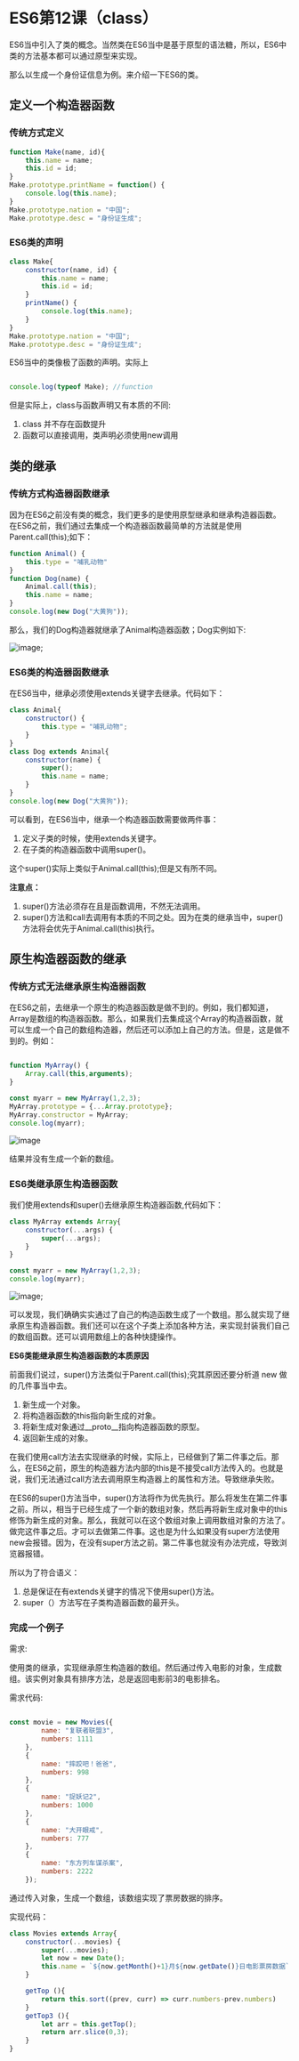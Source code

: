 # ES6第12课（class）

ES6当中引入了类的概念。当然类在ES6当中是基于原型的语法糖，所以，ES6中类的方法基本都可以通过原型来实现。


那么以生成一个身份证信息为例。来介绍一下ES6的类。

## 定义一个构造器函数

### 传统方式定义

```javascript
function Make(name, id){
    this.name = name;
    this.id = id;
}
Make.prototype.printName = function() {
    console.log(this.name);
}
Make.prototype.nation = "中国";
Make.prototype.desc = "身份证生成";

```

### ES6类的声明

```javascript
class Make{
    constructor(name, id) {
        this.name = name;
        this.id = id;
    }
    printName() {
        console.log(this.name);
    }
}
Make.prototype.nation = "中国";
Make.prototype.desc = "身份证生成";

```

ES6当中的类像极了函数的声明。实际上

```javascript

console.log(typeof Make); //function
```

但是实际上，class与函数声明又有本质的不同:
1. class 并不存在函数提升
2. 函数可以直接调用，类声明必须使用new调用


## 类的继承

### 传统方式构造器函数继承
因为在ES6之前没有类的概念，我们更多的是使用原型继承和继承构造器函数。
在ES6之前，我们通过去集成一个构造器函数最简单的方法就是使用Parent.call(this);如下：

```javascript
function Animal() {
    this.type = "哺乳动物"
}
function Dog(name) {
    Animal.call(this);
    this.name = name;
}
console.log(new Dog("大黄狗"));
```

那么，我们的Dog构造器就继承了Animal构造器函数；Dog实例如下:

![image](http://pbl.yaojunrong.com/%E5%AE%9E%E4%BE%8B.png);

### ES6类的构造器函数继承

在ES6当中，继承必须使用extends关键字去继承。代码如下：

```javascript
class Animal{
    constructor() {
        this.type = "哺乳动物";
    }
}
class Dog extends Animal{
    constructor(name) {
        super();
        this.name = name;
    }
}
console.log(new Dog("大黄狗"));
```
可以看到，在ES6当中，继承一个构造器函数需要做两件事：
1. 定义子类的时候，使用extends关键字。
2. 在子类的构造器函数中调用super()。

这个super()实际上类似于Animal.call(this);但是又有所不同。

**注意点：**
1. super()方法必须存在且是函数调用，不然无法调用。
2. super()方法和call去调用有本质的不同之处。因为在类的继承当中，super()方法将会优先于Animal.call(this)执行。

## 原生构造器函数的继承

### 传统方式无法继承原生构造器函数

在ES6之前，去继承一个原生的构造器函数是做不到的。例如，我们都知道，Array是数组的构造器函数。那么，如果我们去集成这个Array的构造器函数，就可以生成一个自己的数组构造器，然后还可以添加上自己的方法。但是，这是做不到的。例如：

```javascript

function MyArray() {
    Array.call(this,arguments);
}

const myarr = new MyArray(1,2,3);
MyArray.prototype = {...Array.prototype};
MyArray.constructor = MyArray;
console.log(myarr);

```
![image](http://pbl.yaojunrong.com/QQ%E6%88%AA%E5%9B%BE20180509085159.png)

结果并没有生成一个新的数组。

### ES6类继承原生构造器函数

我们使用extends和super()去继承原生构造器函数,代码如下：

```javascript
class MyArray extends Array{
    constructor(...args) {
        super(...args);
    }
}

const myarr = new MyArray(1,2,3);
console.log(myarr);

```

![image](http://pbl.yaojunrong.com/%E6%88%91%E7%9A%84%E6%95%B0%E7%BB%841.png);

可以发现，我们确确实实通过了自己的构造函数生成了一个数组。那么就实现了继承原生构造器函数。我们还可以在这个子类上添加各种方法，来实现封装我们自己的数组函数。还可以调用数组上的各种快捷操作。

**ES6类能继承原生构造器函数的本质原因**

前面我们说过，super()方法类似于Parent.call(this);究其原因还要分析道 new 做的几件事当中去。

1. 新生成一个对象。
2. 将构造器函数的this指向新生成的对象。
3. 将新生成对象通过__proto__指向构造器函数的原型。
4. 返回新生成的对象。

在我们使用call方法去实现继承的时候，实际上，已经做到了第二件事之后。那么，在ES6之前，原生的构造器方法内部的this是不接受call方法传入的。也就是说，我们无法通过call方法去调用原生构造器上的属性和方法。导致继承失败。

在ES6的super()方法当中，super()方法将作为优先执行。那么将发生在第二件事之前。所以，相当于已经生成了一个新的数组对象，然后再将新生成对象中的this修饰为新生成的对象。那么，我就可以在这个数组对象上调用数组对象的方法了。做完这件事之后。才可以去做第二件事。这也是为什么如果没有super方法使用new会报错。因为，在没有super方法之前。第二件事也就没有办法完成，导致浏览器报错。

所以为了符合语义：

1. 总是保证在有extends关键字的情况下使用super()方法。
2. super（）方法写在子类构造器函数的最开头。

### 完成一个例子

需求:

使用类的继承，实现继承原生构造器的数组。然后通过传入电影的对象，生成数组。该实例对象具有排序方法，总是返回电影前3的电影排名。

需求代码:

```javascript

const movie = new Movies({
        name: "复联者联盟3",
        numbers: 1111
    },
    {
        name: "摔跤吧！爸爸",
        numbers: 998
    },
    {
        name: "捉妖记2",
        numbers: 1000
    },
    {
        name: "大开眼戒",
        numbers: 777
    },
    {
        name: "东方列车谋杀案",
        numbers: 2222
    });
```
通过传入对象，生成一个数组，该数组实现了票房数据的排序。

实现代码：

```javascript
class Movies extends Array{
    constructor(...movies) {
        super(...movies);
        let now = new Date();
        this.name = `${now.getMonth()+1}月${now.getDate()}日电影票房数据`
    }

    getTop (){
        return this.sort((prev, curr) => curr.numbers-prev.numbers)
    }
    getTop3 (){
        let arr = this.getTop();
        return arr.slice(0,3);
    }
}

```